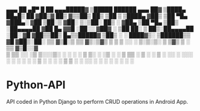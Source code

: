 
 ▄▄▄       ██ ▄█▀ █    ██ ▄▄▄█████▓ ▒█████       ██████  ▄▄▄       ██▓
▒████▄     ██▄█▒  ██  ▓██▒▓  ██▒ ▓▒▒██▒  ██▒   ▒██    ▒ ▒████▄    ▓██▒
▒██  ▀█▄  ▓███▄░ ▓██  ▒██░▒ ▓██░ ▒░▒██░  ██▒   ░ ▓██▄   ▒██  ▀█▄  ▒██▒
░██▄▄▄▄██ ▓██ █▄ ▓▓█  ░██░░ ▓██▓ ░ ▒██   ██░     ▒   ██▒░██▄▄▄▄██ ░██░
 ▓█   ▓██▒▒██▒ █▄▒▒█████▓   ▒██▒ ░ ░ ████▓▒░   ▒██████▒▒ ▓█   ▓██▒░██░
 ▒▒   ▓▒█░▒ ▒▒ ▓▒░▒▓▒ ▒ ▒   ▒ ░░   ░ ▒░▒░▒░    ▒ ▒▓▒ ▒ ░ ▒▒   ▓▒█░░▓  
  ▒   ▒▒ ░░ ░▒ ▒░░░▒░ ░ ░     ░      ░ ▒ ▒░    ░ ░▒  ░ ░  ▒   ▒▒ ░ ▒ ░
  ░   ▒   ░ ░░ ░  ░░░ ░ ░   ░      ░ ░ ░ ▒     ░  ░  ░    ░   ▒    ▒ ░
      ░  ░░  ░      ░                  ░ ░           ░        ░  ░ ░    

# Python-API
API coded in Python Django to perform CRUD operations in Android App.
